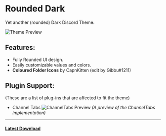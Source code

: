 # Rounded Dark
Yet another (rounded) Dark Discord Theme.

![Theme Preview](https://adaelyn.needs.rest/r/Discord_VkUabHH1a7.png "Theme Preview")

## Features:
- Fully Rounded UI design.
- Easily customizable values and colors.
- **Coloured Folder Icons** by CapnKitten (edit by Gibbu#1211)

## Plugin Support:
(These are a list of plug-ins that are affected to fit the theme)
- Channel Tabs
![ChannelTabs Preview](https://adaelyn.needs.rest/r/Discord_4e3F9gyi2f.png "ChannelTabs Preview")
*(A preview of the ChannelTabs implementation)*

---

#### [Latest Download](https://github.com/AdaelynXIV/RoundedDark/releases)


